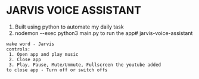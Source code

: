 # JARVIS VOICE ASSISTANT

1. Built using python to automate my daily task
2. nodemon --exec python3 main.py to run the app# jarvis-voice-assistant

```
wake word - Jarvis
controls:
 1. Open app and play music
 2. Close app
 3. Play, Pause, Mute/Unmute, Fullscreen the youtube added
to close app - Turn off or switch offs
```
